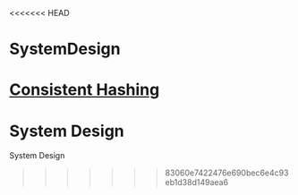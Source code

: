 <<<<<<< HEAD
# SystemDesign
[Consistent Hashing](consistent-hashing.md)
=======
# System Design
System Design
>>>>>>> 83060e7422476e690bec6e4c93eb1d38d149aea6

